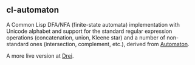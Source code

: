 ## cl-automaton

A Common Lisp DFA/NFA (finite-state automata) implementation with
Unicode alphabet and support for the standard regular expression
operations (concatenation, union, Kleene star) and a number of
non-standard ones (intersection, complement, etc.), derived from
[Automaton](http://www.brics.dk/automaton/).

A more live version at [Drei](https://github.com/robert-strandh/McCLIM/tree/master/Libraries/Drei).

